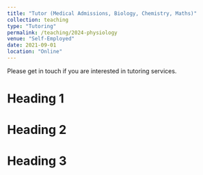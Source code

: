 ```yaml
---
title: "Tutor (Medical Admissions, Biology, Chemistry, Maths)"
collection: teaching
type: "Tutoring"
permalink: /teaching/2024-physiology
venue: "Self-Employed"
date: 2021-09-01
location: "Online"
---
```


Please get in touch if you are interested in tutoring services.

Heading 1
======

Heading 2
======

Heading 3
======
